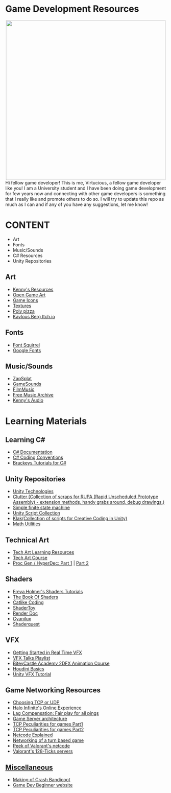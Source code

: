 # Game Development Resources
<div id = "header" align = "center">
  <img src = "https://www.perforce.com/sites/default/files/image/2020-08/image-blog-game-development-survey.jpg" width = "500"/>
</div>
<body>
Hi fellow game developer! This is me, Virtucious, a fellow game developer like you! I am a University student and I have been doing game development for few years now and connecting with other game developers is something that I really like and promote others to do so. I will try to update this repo as much as I can and if any of you have any suggestions, let me know!
</body>

<h1>
CONTENT
</h1>
<ul>
  <li>Art</li>
  <li>Fonts</li>
  <li>Music/Sounds</li>
  <li>C# Resources</li>
  <li>Unity Repositories</li>
</ul>

<h2>
Art
</h2>

<ul>
  <li><a href = "https://www.kenney.nl/assets"> Kenny's Resources </a></li>
  <li><a href = "https://opengameart.org/"> Open Game Art </a></li>
  <li><a href = "https://game-icons.net/"> Game Icons </a></li>
  <li><a href = "https://www.textures.com/"> Textures </a></li>
  <li><a href = "https://poly.pizza/"> Poly pizza </a></li>
  <li><a href = "https://kaylousberg.itch.io/">Kaylous Berg Itch.io </a></li>
</ul>

<h2>
Fonts
</h2>

<ul>
  <li><a href = "https://www.fontsquirrel.com/">Font Squirrel</a></li>
  <li><a href = "https://fonts.google.com/">Google Fonts</a></li>
</ul>

<h2>
  Music/Sounds
</h2>
<ul>  
  <li><a href = "www.zapsplat.com">ZapSplat</a></li>
  <li><a href = "https://gamesounds.xyz/">GameSounds</a></li>
  <li><a href = "https://incompetech.filmmusic.io/search/">FilmMusic</a></li>
  <li><a href = "https://freemusicarchive.org/home">Free Music Archive</a></li>
  <li><a href = "https://www.kenney.nl/assets?q=audio">Kenny's Audio</a></li>
</ul>
<h1>
  Learning Materials
</h1>
<h2>
Learning C#
</h2>
<ul>
  <li><a href = "https://learn.microsoft.com/en-us/dotnet/csharp/programming-guide/">C# Documentation</a></li>
  <li><a href = "https://learn.microsoft.com/en-us/dotnet/csharp/fundamentals/coding-style/coding-conventions">C# Coding Conventions</a></li>
  <li><a href = "https://www.youtube.com/playlist?list=PLPV2KyIb3jR4CtEelGPsmPzlvP7ISPYzR">Brackeys Tutorials for C#</a></li>
</ul>

<h2>
Unity Repositories
</h2>
<ul>
  <li><a href = "https://github.com/Unity-Technologies">Unity Technologies</a></li>
  <li><a href = "https://bitbucket.org/Taugeshtu/clutter/src/master/">Clutter (Collection of scraps for RUPA (Rapid Unscheduled Prototype Assembly) - extension methods, handy grabs around, debug drawings.)</a></li>
  <li><a href = "https://github.com/thefuntastic/Unity3d-Finite-State-Machine">Simple finite state machine</a></li>
  <li><a href = "https://github.com/michidk/Unity-Script-Collection">Unity Script Collection</a></li>
  <li><a href = "https://github.com/keijiro/Klak">Klak(Collection of scripts for Creative Coding in Unity)</a></li>
  <li><a href = "https://github.com/zalo/MathUtilities">Math Utilities</a></li>
</ul>

<h2>
Technical Art
</h2>
<ul>
  <li><a href = "https://heartmachine.notion.site/Tech-Art-Learning-Resources-d2eb63aeca624cf59faab5a19b4a732d">Tech Art Learning Resources</a></li>
  <li><a href = "https://simonschreibt.de/gat/tech-art-course/">Tech Art Course</a></li>
  <li><a href = "https://heartmachinez.tumblr.com/post/690221520736387072/proc-gen-hyperdec-part-1">Proc Gen / HyperDec: Part 1</a> | <a href = "https://heartmachinez.tumblr.com/post/690221567668568064/proc-gen-hyperdec-part-2">Part 2</a></li>
</ul>

<h2>
  Shaders
</h2>
<ul>
  <li><a href = "https://www.youtube.com/watch?v=kfM-yu0iQBk&list=PLImQaTpSAdsCnJon-Eir92SZMl7tPBS4Z">Freya Holmer's Shaders Tutorials</a></li>
  <li><a href = "https://thebookofshaders.com/00/">The Book Of Shaders</a></li>
  <li><a href = "https://catlikecoding.com/unity/tutorials/">Catlike Coding</a></li>
  <li><a href = "https://www.shadertoy.com/">ShaderToy</a></li>
  <li><a href = "https://renderdoc.org/">Render Doc</a></li>
  <li><a href = "https://www.cyanilux.com/tutorials/intro-to-shader-graph/">Cyanilux</a></li>
  <li><a href = "https://halisavakis.com/category/shaderquest/">Shaderquest</a></li>
</ul>

<h2>
  VFX
</h2>
<ul>
  <li><a href = "https://realtimevfx.com/t/getting-started-in-real-time-vfx-start-here/3415">Getting Started in Real Time VFX</a></li>
  <li><a href = "https://www.youtube.com/watch?v=YPy2hytwDLM&list=PLdiateg_U8PFnlScGDJDQeHUX9qmYvsxv">VFX Talks Playlist</a></li>
  <li><a href = "https://chluaid.gumroad.com/l/bcafx">BiteyCastle Academy 2DFX Animation Course</a></li>
  <li><a href = "https://www.youtube.com/watch?v=Tsv8UGqDibc&list=PLhyeWJ40aDkUDHDOhZQ2UkCfNiQj7hS5W&index=5">Houdini Basics</a></li>
  <li><a href = "https://stylizedstation.com/article/realtime-unity-vfx-tutorial-the-3-core-elements-you-need-to-know/">Unity VFX Tutorial</a></li>
</ul>

<h2>
  Game Networking Resources
</h2>
<ul>
  <li><a href = "https://web.archive.org/web/20210415231950/https://heroiclabs.com/docs/expert-tcp-udp/">Choosing TCP or UDP</a></li>
  <li><a href = "https://www.halowaypoint.com/news/closer-look-halo-infinite-online-experience">Halo Infinite's Online Experience</a></li>
  <li><a href = "https://vercidium.com/blog/lag-compensation/">Lag Compensation: Fair play for all pings</a></li>
  <li><a href = "https://web.archive.org/web/20210419133753/https://gameserverarchitecture.com/">Game Server architecture</a></li>
  <li><a href = "http://ithare.com/tcp-peculiarities-for-games-part-1/">TCP Peculiarities for games Part1</a></li>
  <li><a href = "http://ithare.com/tcp-peculiarities-as-applied-to-games-part-ii/">TCP Peculiarities for games Part2</a></li>
  <li><a href = "https://www.pcgamer.com/uk/netcode-explained/">Netcode Explained</a></li>
  <li><a href = "https://longwelwind.net/blog/networking-turn-based-game/">Networking of a turn based game</a></li>
  <li><a href = "https://technology.riotgames.com/news/peeking-valorants-netcode">Peek of Valorant's netcode</a></li>
  <li><a href = "https://technology.riotgames.com/news/valorants-128-tick-servers">Valorant's 128-Ticks servers
</ul>


<h2>
Miscellaneous
</h2>
<ul>
  <li><a href = "https://all-things-andy-gavin.com/2011/02/02/making-crash-bandicoot-part-1/">Making of Crash Bandicoot</a></li>
  <li><a href = "https://gamedevbeginner.com">Game Dev Beginner website</a></li>
</ul>

